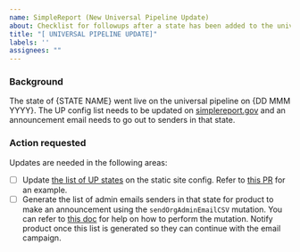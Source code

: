 ```yaml
---
name: SimpleReport (New Universal Pipeline Update)
about: Checklist for followups after a state has been added to the universal pipeline
title: "[ UNIVERSAL PIPELINE UPDATE]"
labels: ''
assignees: ""
---
```


### Background

The state of {STATE NAME} went live on the universal pipeline on {DD MMM YYYY}.
The UP config list needs to be updated on [simplereport.gov](simplereport.gov) and
an announcement email needs to go out to senders in that state.

### Action requested

Updates are needed in the following areas:

- [ ] Update [the list of UP states](https://github.com/CDCgov/prime-simplereport-site/blob/a745bf8383ae9c0a10dcfa26a48340dd9c905d64/_config.yml#L61) on the static site config. Refer to [this PR](https://github.com/CDCgov/prime-simplereport-site/pull/713) for an example.
- [ ] Generate the list of admin emails senders in that state for product to make an announcement using the `sendOrgAdminEmailCSV` mutation. You can refer to [this doc](https://github.com/cdcent/simplereport_docs/wiki/Support-requests#generating-outreach-email-csvs) for help on how to perform the mutation. Notify product once this list is generated so they can continue with the email campaign.
